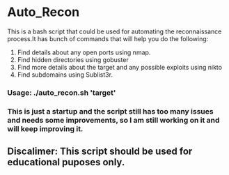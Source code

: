 # Auto_Recon
This is a bash script that could be used for automating the reconnaissance process.It has bunch of commands that will help you do the following:
  1) Find details about any open ports using nmap.
  2) Find hidden directories using gobuster 
  3) Find more details about the target and any possible exploits using nikto
  4) Find subdomains using Sublist3r.
### Usage:  ./auto_recon.sh 'target'
### This is just a startup and the script still has too many issues and needs some improvements, so I am still working on it and will keep improving it. 
## Discalimer: This script should be used for educational puposes only.
